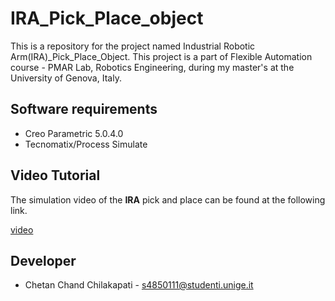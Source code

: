 # IRA_Pick_Place_object
This is a repository for the project named Industrial Robotic Arm(IRA)_Pick_Place_Object. This project is a part of Flexible Automation course - PMAR Lab, Robotics Engineering, during my master's at the University of Genova, Italy.


## Software requirements

* Creo Parametric 5.0.4.0
* Tecnomatix/Process Simulate


## Video Tutorial
The simulation video of the **IRA** pick and place can be found at the following link.

[video](https://www.youtube.com/watch?v=WfgFxgPY99w)


## Developer

* Chetan Chand Chilakapati - s4850111@studenti.unige.it
